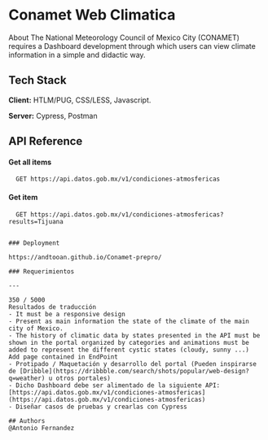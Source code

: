 # Conamet Web Climatica

About
The National Meteorology Council of Mexico City (CONAMET) requires a Dashboard development through which users can view climate information in a simple and didactic way.


## Tech Stack

**Client:** HTLM/PUG, CSS/LESS, Javascript.

**Server:** Cypress, Postman



## API Reference

#### Get all items

```http
  GET https://api.datos.gob.mx/v1/condiciones-atmosfericas
```


#### Get item

```http
  GET https://api.datos.gob.mx/v1/condiciones-atmosfericas?results=Tijuana

  
### Deployment

https://andtooan.github.io/Conamet-prepro/

### Requerimientos

---

350 / 5000
Resultados de traducción
- It must be a responsive design
- Present as main information the state of the climate of the main city of Mexico.
- The history of climatic data by states presented in the API must be shown in the portal organized by categories and animations must be added to represent the different cystic states (cloudy, sunny ...) 
Add page contained in EndPoint
- Protipado / Maquetación y desarrollo del portal (Pueden inspirarse de [Dribble](https://dribbble.com/search/shots/popular/web-design?q=weather) u otros portales)
- Dicho Dashboard debe ser alimentado de la siguiente API:
[https://api.datos.gob.mx/v1/condiciones-atmosfericas](https://api.datos.gob.mx/v1/condiciones-atmosfericas)
- Diseñar casos de pruebas y crearlas con Cypress

## Authors
@Antonio Fernandez
